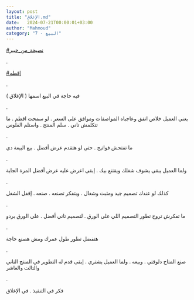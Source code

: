 ```yaml
---
layout: post
title: "الإغلاق.md"
date:   2024-07-21T00:00:01+03:00
author: "Mahmoud"
category: "7 - البيع"
---
```

[<u>\#نصيحة_من_خبير</u>](https://www.facebook.com/hashtag/%D9%86%D8%B5%D9%8A%D8%AD%D8%A9_%D9%85%D9%86_%D8%AE%D8%A8%D9%8A%D8%B1?__eep__=6&__cft__%5b0%5d=AZWLo3wcqA1x3XdI40Q4ShWK9V8bO2m8XH0A3OaJQBctQkHbBSDMR-8LpYs4efhCKrLpN5SkL6TOe94vXRf_az2hahdRg0RaxFD1eJ7yaV1f5pX3Kp8OdMBvePlkBuA6IvxRF2Z-yUrlLeykKZt4Iy8ifmmHlr5LzxgRScByK-iqI0f2UciG0zGaPynps4NkYg8&__tn__=*NK-R)

.

[<u>\#إقطم</u>](https://www.facebook.com/hashtag/%D8%A5%D9%82%D8%B7%D9%85?__eep__=6&__cft__%5b0%5d=AZWLo3wcqA1x3XdI40Q4ShWK9V8bO2m8XH0A3OaJQBctQkHbBSDMR-8LpYs4efhCKrLpN5SkL6TOe94vXRf_az2hahdRg0RaxFD1eJ7yaV1f5pX3Kp8OdMBvePlkBuA6IvxRF2Z-yUrlLeykKZt4Iy8ifmmHlr5LzxgRScByK-iqI0f2UciG0zGaPynps4NkYg8&__tn__=*NK-R)

.

فيه حاجة في البيع اسمها ( الإغلاق )

.

يعني العميل خلاص اتفق وعاجباه المواصفات وموافق على السعر
. لو سمحت اقطم . ما تتكلمش تاني . سلم المنتج . واستلم الفلوس

.

ما تفتحش فواتيح . حتى لو هتقدم عرض أفضل . بيع البيعة
دي

.

ولما العميل يبقى يشوف شغلك ويقتنع بيك . إبقى اعرض عليه
عرض أفضل المرة الجاية

.

كذلك لو عندك تصميم جيد ومثبت وشغال . وبتفكر تصنعه . صنعه
. إقفل الشغل

.

ما تفكرش تروح تطور التصميم اللي على الورق . لتصميم تاني
أفضل . على الورق بردو

.

هتفضل تطور طول عمرك ومش هصنع حاجة

.

صنع المتاح دلوقتي . وبيعه . ولما العميل يشتري . إبقى قدم
له التطوير في المنتج التاني والتالت والعاشر

.

فكر في التنفيذ . في الإغلاق
